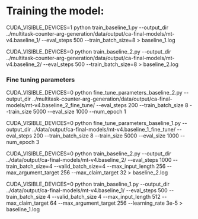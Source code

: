 # Training the model:

CUDA_VISIBLE_DEVICES=1  python train_baseline_1.py --output_dir ../multitask-counter-arg-generation/data/output/ca-final-models/mt-v4.baseline_1/ --eval_steps 500 --train_batch_size=8 > baseline_1.log

CUDA_VISIBLE_DEVICES=0 python train_baseline_2.py --output_dir ../multitask-counter-arg-generation/data/output/ca-final-models/mt-v4.baseline_2/ --eval_steps 500 --train_batch_size=8 > baseline_2.log


### Fine tuning parameters
CUDA_VISIBLE_DEVICES=0 python fine_tune_parameters_baseline_2.py --output_dir ../multitask-counter-arg-generation/data/output/ca-final-models/mt-v4.baseline_2_fine_tune/ --eval_steps 200 --train_batch_size 8 --train_size 5000 --eval_size 1000 --num_epoch 1

CUDA_VISIBLE_DEVICES=0 python fine_tune_parameters_baseline_1.py --output_dir ../data/output/ca-final-models/mt-v4.baseline_1_fine_tune/ --eval_steps 200 --train_batch_size 8 --train_size 5000 --eval_size 1000 --num_epoch 3


CUDA_VISIBLE_DEVICES=0 python train_baseline_2.py --output_dir ../data/output/ca-final-models/mt-v4.baseline_2/ --eval_steps 1000 --train_batch_size=4 --valid_batch_size=4 --max_input_length 256 --max_argument_target 256 --max_claim_target 32 > baseline_2.log


CUDA_VISIBLE_DEVICES=0  python train_baseline_1.py --output_dir ../data/output/ca-final-models/mt-v4.baseline_1/ --eval_steps 500 --train_batch_size 4 --valid_batch_size 4 --max_input_length 512 --max_claim_target 64 --max_argument_target 256 --learning_rate 3e-5 > baseline_1.log